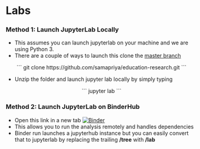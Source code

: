 # Labs

### Method 1: Launch JupyterLab Locally
* This assumes you can launch jupyterlab on your machine and we are using Python 3.
* There are a couple of ways to launch this clone the [master branch](https://github.com/samapriya/education-research)

<center>
    ```
    git clone https://github.com/samapriya/education-research.git
    ```
</center>

* Unzip the folder and launch jupyter lab locally by simply typing

<center>
```
jupyter lab
```
</center>

### Method 2: Launch JupyterLab on BinderHub
* Open this link in a new tab
[![Binder](https://mybinder.org/badge_logo.svg)](https://mybinder.org/v2/gh/samapriya/education-research/master)
* This allows you to run the analysis remotely and handles dependencies
* Binder run launches a jupyterhub instance but you can easily convert that to jupyterlab by replacing the trailing **/tree** with **/lab**

